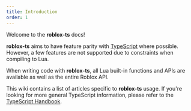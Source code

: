 ```yaml
---
title: Introduction
order: 1
---
```

Welcome to the **roblox-ts** docs!

**roblox-ts** aims to have feature parity with [TypeScript](http://www.typescriptlang.org/) where possible. However, a few features are not supported due to constraints when compiling to Lua.

When writing code with **roblox-ts**, all Lua built-in functions and APIs are available as well as the entire Roblox API.

This wiki contains a list of articles specific to **roblox-ts** usage. If you're looking for more general TypeScript information, please refer to the [TypeScript Handbook](https://www.typescriptlang.org/docs/handbook/basic-types.html).

